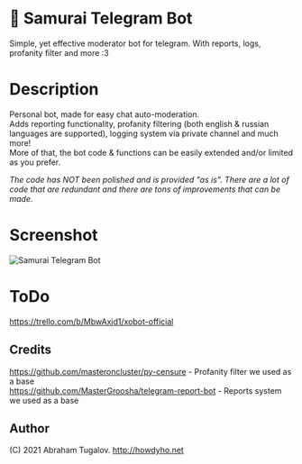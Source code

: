 # 👹 Samurai Telegram Bot
Simple, yet effective moderator bot for telegram.  With reports, logs, profanity filter and more :3

# Description
Personal bot, made for easy chat auto-moderation.  
Adds reporting functionality, profanity filtering (both english & russian languages are supported), logging system via private channel and much more!  
More of that, the bot code & functions can be easily extended and/or limited as you prefer.  

*The code has NOT been polished and is provided "as is". There are a lot of code that are redundant and there are tons of improvements that can be made.*

# Screenshot
![Samurai Telegram Bot](https://i.imgur.com/cmaElpP.png)

# ToDo
https://trello.com/b/MbwAxjd1/xobot-official

## Credits
https://github.com/masteroncluster/py-censure - Profanity filter we used as a base  
https://github.com/MasterGroosha/telegram-report-bot - Reports system we used as a base

## Author

(C) 2021 Abraham Tugalov.
http://howdyho.net
